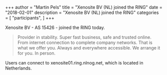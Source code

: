 +++
author = "Martin Pels"
title = "Xenosite BV (NL) joined the RING"
date = "2018-02-01"
description = "Xenosite BV (NL) joined the RING"
categories = [
    "participants",
]
+++

Xenosite BV - AS 15426 - joined the RING today.

> Provider in stability. Super fast business, safe and trusted online. From internet connection to complete company networks. That is what we offer you. Always and everywhere accessible. We arrange it for you. In person.

Users can connect to xenosite01.ring.nlnog.net, which is located in Netherlands.

